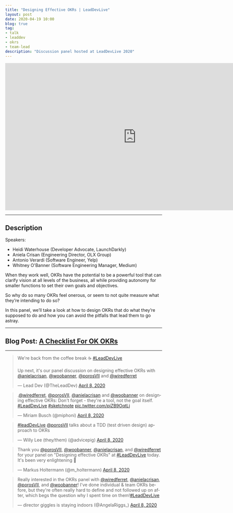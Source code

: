 ```yaml
---
title: "Designing Effective OKRs | LeadDevLive"
layout: post
date: 2020-04-19 10:00
blog: true
tag:
- talk
- leaddev
- okrs
- team-lead
description: "Discussion panel hosted at LeadDevLive 2020"
---
```


<div align="center">
<iframe width="840" height="473" src="https://www.youtube.com/embed/tBchi7FzRFU" frameborder="0" allow="accelerometer; autoplay; encrypted-media; gyroscope; picture-in-picture" allowfullscreen></iframe>
</div>

---

## Description ##

Speakers:
* Heidi Waterhouse (Developer Advocate, LaunchDarkly)
* Aniela Crisan (Engineering Director, OLX Group)
* Antonio Verardi (Software Engineer, Yelp)
* Whitney O'Banner (Software Engineering Manager, Medium)

When they work well, OKRs have the potential to be a powerful tool that can clarify vision at all levels of the business, all while providing autonomy for smaller functions to set their own goals and objectives.

So why do so many OKRs feel onerous, or seem to not quite measure what they’re intending to do so?

In this panel, we’ll take a look at how to design OKRs that do what they’re supposed to do and how you can avoid the pitfalls that lead them to go astray.

---

## Blog Post: [A Checklist For OK OKRs](http://poros.github.io/a-checklist-for-ok-okrs/) ##

---

<blockquote class="twitter-tweet"><p lang="en" dir="ltr">We&#39;re back from the coffee break ☕️ <a href="https://twitter.com/hashtag/LeadDevLive?src=hash&amp;ref_src=twsrc%5Etfw">#LeadDevLive</a><br><br>Up next, it&#39;s our panel discussion on designing effective OKRs with <a href="https://twitter.com/anielacrisan?ref_src=twsrc%5Etfw">@anielacrisan</a>, <a href="https://twitter.com/woobanner?ref_src=twsrc%5Etfw">@woobanner</a>, <a href="https://twitter.com/porosVII?ref_src=twsrc%5Etfw">@porosVII</a> and <a href="https://twitter.com/wiredferret?ref_src=twsrc%5Etfw">@wiredferret</a></p>&mdash; Lead Dev (@TheLeadDev) <a href="https://twitter.com/TheLeadDev/status/1247919538177531908?ref_src=twsrc%5Etfw">April 8, 2020</a></blockquote> <script async src="https://platform.twitter.com/widgets.js" charset="utf-8"></script>

<blockquote class="twitter-tweet"><p lang="en" dir="ltr">.<a href="https://twitter.com/wiredferret?ref_src=twsrc%5Etfw">@wiredferret</a>, <a href="https://twitter.com/porosVII?ref_src=twsrc%5Etfw">@porosVII</a>, <a href="https://twitter.com/anielacrisan?ref_src=twsrc%5Etfw">@anielacrisan</a> and <a href="https://twitter.com/woobanner?ref_src=twsrc%5Etfw">@woobanner</a> on designing effective OKRs: Don&#39;t forget - they&#39;re a tool, not the goal itself. <a href="https://twitter.com/hashtag/LeadDevLive?src=hash&amp;ref_src=twsrc%5Etfw">#LeadDevLive</a> <a href="https://twitter.com/hashtag/sketchnote?src=hash&amp;ref_src=twsrc%5Etfw">#sketchnote</a> <a href="https://t.co/piZB9OqtLj">pic.twitter.com/piZB9OqtLj</a></p>&mdash; Miriam Busch (@miphoni) <a href="https://twitter.com/miphoni/status/1247930475156512768?ref_src=twsrc%5Etfw">April 8, 2020</a></blockquote> <script async src="https://platform.twitter.com/widgets.js" charset="utf-8"></script>

<blockquote class="twitter-tweet"><p lang="en" dir="ltr"><a href="https://twitter.com/hashtag/leadDevLive?src=hash&amp;ref_src=twsrc%5Etfw">#leadDevLive</a> <a href="https://twitter.com/porosVII?ref_src=twsrc%5Etfw">@porosVII</a> talks about a TDD (test driven design) approach to OKRs</p>&mdash; Willy Lee (they/them) (@advicepig) <a href="https://twitter.com/advicepig/status/1247922323979522049?ref_src=twsrc%5Etfw">April 8, 2020</a></blockquote> <script async src="https://platform.twitter.com/widgets.js" charset="utf-8"></script>

<blockquote class="twitter-tweet"><p lang="en" dir="ltr">Thank you <a href="https://twitter.com/porosVII?ref_src=twsrc%5Etfw">@porosVII</a>, <a href="https://twitter.com/woobanner?ref_src=twsrc%5Etfw">@woobanner</a>, <a href="https://twitter.com/anielacrisan?ref_src=twsrc%5Etfw">@anielacrisan</a>, and <a href="https://twitter.com/wiredferret?ref_src=twsrc%5Etfw">@wiredferret</a> for your panel on &quot;Designing effective OKRs&quot; at <a href="https://twitter.com/hashtag/LeadDevLive?src=hash&amp;ref_src=twsrc%5Etfw">#LeadDevLive</a> today. It&#39;s been very enlightening 🙂</p>&mdash; Markus Holtermann (@m_holtermann) <a href="https://twitter.com/m_holtermann/status/1247939961707540480?ref_src=twsrc%5Etfw">April 8, 2020</a></blockquote> <script async src="https://platform.twitter.com/widgets.js" charset="utf-8"></script>

<blockquote class="twitter-tweet"><p lang="en" dir="ltr">Really interested in the OKRs panel with <a href="https://twitter.com/wiredferret?ref_src=twsrc%5Etfw">@wiredferret</a>, <a href="https://twitter.com/anielacrisan?ref_src=twsrc%5Etfw">@anielacrisan</a>, <a href="https://twitter.com/porosVII?ref_src=twsrc%5Etfw">@porosVII</a>, and <a href="https://twitter.com/woobanner?ref_src=twsrc%5Etfw">@woobanner</a>! I&#39;ve done individual &amp; team OKRs before, but they&#39;re often really hard to define and not followed up on after, which begs the question why I spent time on them!<a href="https://twitter.com/hashtag/LeadDevLive?src=hash&amp;ref_src=twsrc%5Etfw">#LeadDevLive</a></p>&mdash; director giggles is staying indoors (@AngelaRiggs_) <a href="https://twitter.com/AngelaRiggs_/status/1247924468497842176?ref_src=twsrc%5Etfw">April 8, 2020</a></blockquote> <script async src="https://platform.twitter.com/widgets.js" charset="utf-8"></script>
